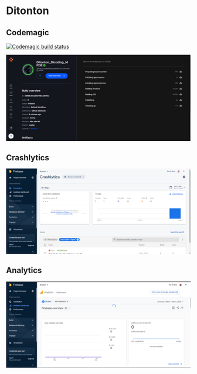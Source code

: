 # Ditonton


## Codemagic
[![Codemagic build status](https://api.codemagic.io/apps/63908300cb6cb1f93c1d8315/63908300cb6cb1f93c1d8314/status_badge.svg)](https://codemagic.io/apps/63908300cb6cb1f93c1d8315/63908300cb6cb1f93c1d8314/latest_build)

<img src="https://github.com/RadRasyad/Ditonton_Dicoding_MFDE/blob/master/ss/cdmgc.png" >

## Crashlytics
<img src="https://github.com/RadRasyad/Ditonton_Dicoding_MFDE/blob/master/ss/crash_crop.png" >

## Analytics
<img src="https://github.com/RadRasyad/Ditonton_Dicoding_MFDE/blob/master/ss/ana_crop.png" >
